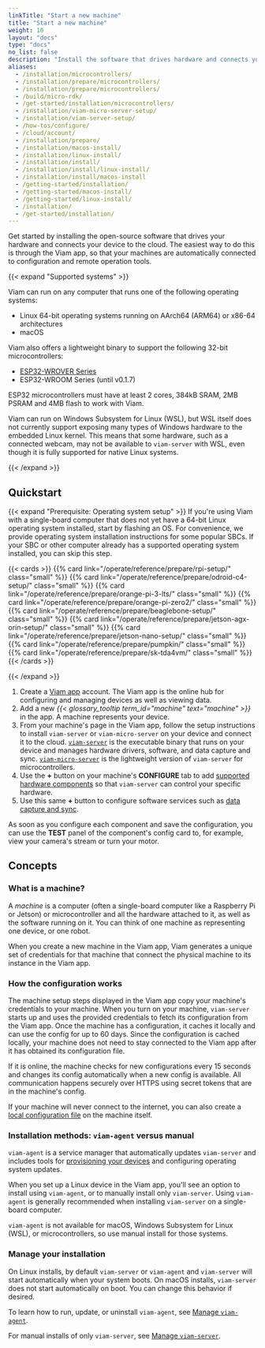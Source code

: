 ```yaml
---
linkTitle: "Start a new machine"
title: "Start a new machine"
weight: 10
layout: "docs"
type: "docs"
no_list: false
description: "Install the software that drives hardware and connects your device to the cloud."
aliases:
  - /installation/microcontrollers/
  - /installation/prepare/microcontrollers/
  - /installation/prepare/microcontrollers/
  - /build/micro-rdk/
  - /get-started/installation/microcontrollers/
  - /installation/viam-micro-server-setup/
  - /installation/viam-server-setup/
  - /how-tos/configure/
  - /cloud/account/
  - /installation/prepare/
  - /installation/macos-install/
  - /installation/linux-install/
  - /installation/install/
  - /installation/install/linux-install/
  - /installation/install/macos-install
  - /getting-started/installation/
  - /getting-started/macos-install/
  - /getting-started/linux-install/
  - /installation/
  - /get-started/installation/
---
```


Get started by installing the open-source software that drives your hardware and connects your device to the cloud.
The easiest way to do this is through the Viam app, so that your machines are automatically connected to configuration and remote operation tools.

{{< expand "Supported systems" >}}

Viam can run on any computer that runs one of the following operating systems:

- Linux 64-bit operating systems running on AArch64 (ARM64) or x86-64 architectures
- macOS

Viam also offers a lightweight binary to support the following 32-bit microcontrollers:

- [ESP32-WROVER Series](https://www.espressif.com/en/products/modules/esp32)
- ESP32-WROOM Series (until v0.1.7)

ESP32 microcontrollers must have at least 2 cores, 384kB SRAM, 2MB PSRAM and 4MB flash to work with Viam.

Viam can run on Windows Subsystem for Linux (WSL), but WSL itself does not currently support exposing many types of Windows hardware to the embedded Linux kernel.
This means that some hardware, such as a connected webcam, may not be available to `viam-server` with WSL, even though it is fully supported for native Linux systems.

{{< /expand >}}

## Quickstart

{{< expand "Prerequisite: Operating system setup" >}}
If you're using Viam with a single-board computer that does not yet have a 64-bit Linux operating system installed, start by flashing an OS.
For convenience, we provide operating system installation instructions for some popular SBCs.
If your SBC or other computer already has a supported operating system installed, you can skip this step.

{{< cards >}}
{{% card link="/operate/reference/prepare/rpi-setup/" class="small" %}}
{{% card link="/operate/reference/prepare/odroid-c4-setup/" class="small" %}}
{{% card link="/operate/reference/prepare/orange-pi-3-lts/" class="small" %}}
{{% card link="/operate/reference/prepare/orange-pi-zero2/" class="small" %}}
{{% card link="/operate/reference/prepare/beaglebone-setup/" class="small" %}}
{{% card link="/operate/reference/prepare/jetson-agx-orin-setup/" class="small" %}}
{{% card link="/operate/reference/prepare/jetson-nano-setup/" class="small" %}}
{{% card link="/operate/reference/prepare/pumpkin/" class="small" %}}
{{% card link="/operate/reference/prepare/sk-tda4vm/" class="small" %}}
{{< /cards >}}

{{< /expand >}}

1. Create a [Viam app](https://app.viam.com) account.
   The Viam app is the online hub for configuring and managing devices as well as viewing data.
1. Add a new _{{< glossary_tooltip term_id="machine" text="machine" >}}_ in the app.
   A machine represents your device.
1. From your machine's page in the Viam app, follow the setup instructions to install `viam-server` or `viam-micro-server` on your device and connect it to the cloud.
   [`viam-server`](/operate/reference/viam-server/) is the executable binary that runs on your device and manages hardware drivers, software, and data capture and sync.
   [`viam-micro-server`](/operate/reference/viam-micro-server/) is the lightweight version of `viam-server` for microcontrollers.
1. Use the **+** button on your machine's **CONFIGURE** tab to add [supported hardware components](/operate/get-started/supported-hardware/) so that `viam-server` can control your specific hardware.
1. Use this same **+** button to configure software services such as [data capture and sync](/data-ai/capture-data/capture-sync/).

As soon as you configure each component and save the configuration, you can use the **TEST** panel of the component's config card to, for example, view your camera's stream or turn your motor.

## Concepts

### What is a machine?

A _machine_ is a computer (often a single-board computer like a Raspberry Pi or Jetson) or microcontroller and all the hardware attached to it, as well as the software running on it.
You can think of one machine as representing one device, or one robot.

When you create a new machine in the Viam app, Viam generates a unique set of credentials for that machine that connect the physical machine to its instance in the Viam app.

### How the configuration works

The machine setup steps displayed in the Viam app copy your machine's credentials to your machine.
When you turn on your machine, `viam-server` starts up and uses the provided credentials to fetch its configuration from the Viam app.
Once the machine has a configuration, it caches it locally and can use the config for up to 60 days.
Since the configuration is cached locally, your machine does not need to stay connected to the Viam app after it has obtained its configuration file.

If it is online, the machine checks for new configurations every 15 seconds and changes its config automatically when a new config is available.
All communication happens securely over HTTPS using secret tokens that are in the machine's config.

If your machine will never connect to the internet, you can also create a [local configuration file](/operate/reference/viam-server/local-configuration-file/) on the machine itself.

### Installation methods: `viam-agent` versus manual

`viam-agent` is a service manager that automatically updates `viam-server` and includes tools for [provisioning your devices](/manage/fleet/provision/setup/) and configuring operating system updates.

When you set up a Linux device in the Viam app, you'll see an option to install using `viam-agent`, or to manually install only `viam-server`.
Using `viam-agent` is generally recommended when installing `viam-server` on a single-board computer.

`viam-agent` is not available for macOS, Windows Subsystem for Linux (WSL), or microcontrollers, so use manual install for those systems.

### Manage your installation

On Linux installs, by default `viam-server` or `viam-agent` and `viam-server` will start automatically when your system boots.
On macOS installs, `viam-server` does not start automatically on boot.
You can change this behavior if desired.

To learn how to run, update, or uninstall `viam-agent`, see [Manage `viam-agent`](/manage/reference/viam-agent/manage-viam-agent/).

For manual installs of only `viam-server`, see [Manage `viam-server`](/operate/reference/viam-server/manage-viam-server/).
